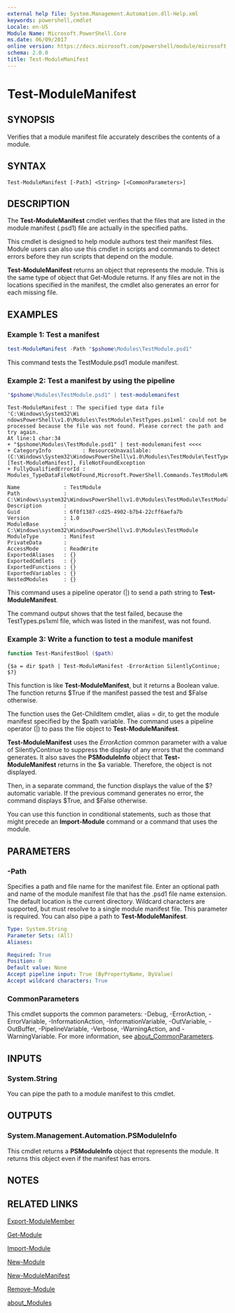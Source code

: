 ```yaml
---
external help file: System.Management.Automation.dll-Help.xml
keywords: powershell,cmdlet
Locale: en-US
Module Name: Microsoft.PowerShell.Core
ms.date: 06/09/2017
online version: https://docs.microsoft.com/powershell/module/microsoft.powershell.core/test-modulemanifest?view=powershell-7.1&WT.mc_id=ps-gethelp
schema: 2.0.0
title: Test-ModuleManifest
---
```

# Test-ModuleManifest

## SYNOPSIS
Verifies that a module manifest file accurately describes the contents of a module.

## SYNTAX

```
Test-ModuleManifest [-Path] <String> [<CommonParameters>]
```

## DESCRIPTION

The **Test-ModuleManifest** cmdlet verifies that the files that are listed in the module manifest (.psd1) file are actually in the specified paths.

This cmdlet is designed to help module authors test their manifest files.
Module users can also use this cmdlet in scripts and commands to detect errors before they run scripts that depend on the module.

**Test-ModuleManifest** returns an object that represents the module.
This is the same type of object that Get-Module returns.
If any files are not in the locations specified in the manifest, the cmdlet also generates an error for each missing file.

## EXAMPLES

### Example 1: Test a manifest

```powershell
test-ModuleManifest -Path "$pshome\Modules\TestModule.psd1"
```

This command tests the TestModule.psd1 module manifest.

### Example 2: Test a manifest by using the pipeline

```powershell
"$pshome\Modules\TestModule.psd1" | test-modulemanifest
```

```Output
Test-ModuleManifest : The specified type data file 'C:\Windows\System32\Wi
ndowsPowerShell\v1.0\Modules\TestModule\TestTypes.ps1xml' could not be processed because the file was not found. Please correct the path and try again.
At line:1 char:34
+ "$pshome\Modules\TestModule.psd1" | test-modulemanifest <<<<
+ CategoryInfo          : ResourceUnavailable: (C:\Windows\System32\WindowsPowerShell\v1.0\Modules\TestModule\TestTypes.ps1xml:String) [Test-ModuleManifest], FileNotFoundException
+ FullyQualifiedErrorId : Modules_TypeDataFileNotFound,Microsoft.PowerShell.Commands.TestModuleManifestCommandName

Name              : TestModule
Path              : C:\Windows\system32\WindowsPowerShell\v1.0\Modules\TestModule\TestModule.psd1
Description       :
Guid              : 6f0f1387-cd25-4902-b7b4-22cff6aefa7b
Version           : 1.0
ModuleBase        : C:\Windows\system32\WindowsPowerShell\v1.0\Modules\TestModule
ModuleType        : Manifest
PrivateData       :
AccessMode        : ReadWrite
ExportedAliases   : {}
ExportedCmdlets   : {}
ExportedFunctions : {}
ExportedVariables : {}
NestedModules     : {}
```

This command uses a pipeline operator (|) to send a path string to **Test-ModuleManifest**.

The command output shows that the test failed, because the TestTypes.ps1xml file, which was listed in the manifest, was not found.

### Example 3: Write a function to test a module manifest

```powershell
function Test-ManifestBool ($path)
```

```Output
{$a = dir $path | Test-ModuleManifest -ErrorAction SilentlyContinue; $?}
```

This function is like **Test-ModuleManifest**, but it returns a Boolean value.
The function returns $True if the manifest passed the test and $False otherwise.

The function uses the Get-ChildItem cmdlet, alias = dir, to get the module manifest specified by the $path variable.
The command uses a pipeline operator (|) to pass the file object to **Test-ModuleManifest**.

**Test-ModuleManifest** uses the *ErrorAction* common parameter with a value of SilentlyContinue to suppress the display of any errors that the command generates.
It also saves the **PSModuleInfo** object that **Test-ModuleManifest** returns in the $a variable.
Therefore, the object is not displayed.

Then, in a separate command, the function displays the value of the $?
automatic variable.
If the previous command generates no error, the command displays $True, and $False otherwise.

You can use this function in conditional statements, such as those that might precede an **Import-Module** command or a command that uses the module.

## PARAMETERS

### -Path

Specifies a path and file name for the manifest file.
Enter an optional path and name of the module manifest file that has the .psd1 file name extension.
The default location is the current directory.
Wildcard characters are supported, but must resolve to a single module manifest file.
This parameter is required.
You can also pipe a path to **Test-ModuleManifest**.

```yaml
Type: System.String
Parameter Sets: (All)
Aliases:

Required: True
Position: 0
Default value: None
Accept pipeline input: True (ByPropertyName, ByValue)
Accept wildcard characters: True
```

### CommonParameters

This cmdlet supports the common parameters: -Debug, -ErrorAction, -ErrorVariable, -InformationAction, -InformationVariable, -OutVariable, -OutBuffer, -PipelineVariable, -Verbose, -WarningAction, and -WarningVariable. For more information, see [about_CommonParameters](https://go.microsoft.com/fwlink/?LinkID=113216).

## INPUTS

### System.String

You can pipe the path to a module manifest to this cmdlet.

## OUTPUTS

### System.Management.Automation.PSModuleInfo

This cmdlet returns a **PSModuleInfo** object that represents the module.
It returns this object even if the manifest has errors.

## NOTES

## RELATED LINKS

[Export-ModuleMember](Export-ModuleMember.md)

[Get-Module](Get-Module.md)

[Import-Module](Import-Module.md)

[New-Module](New-Module.md)

[New-ModuleManifest](New-ModuleManifest.md)

[Remove-Module](Remove-Module.md)

[about_Modules](About/about_Modules.md)


